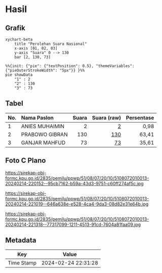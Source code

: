 # Hasil

## Grafik

```mermaid
xychart-beta
    title "Perolehan Suara Nasional"
    x-axis [01, 02, 03]
    y-axis "Suara" 0 --> 130
    bar [2, 130, 73]
```

```mermaid
%%{init: {"pie": {"textPosition": 0.5}, "themeVariables": {"pieOuterStrokeWidth": "5px"}} }%%
pie showData
    "1" : 2
    "2" : 130
    "3" : 73
```

## Tabel

| No. | Nama Paslon    | Suara | Suara (raw) | Persentase |
|:--- |:-------------- | -----:| -----------:| ----------:|
| 1   | ANIES MUHAIMIN | 2     | [2][p-1]    | 0,98       |
| 2   | PRABOWO GIBRAN | 130   | [130][p-2]  | 63,41      |
| 3   | GANJAR MAHFUD  | 73    | [73][p-3]   | 35,61      |


[p-1]: https://github.com/gigit-pemilu/pemilu-2024/blob/main/pilpres/hitung-suara/sub/51-bali/sub/08-buleleng/sub/07-sawan/sub/2010-sinabun/sub/013-tps/sub/paslon-1.txt
[p-2]: https://github.com/gigit-pemilu/pemilu-2024/blob/main/pilpres/hitung-suara/sub/51-bali/sub/08-buleleng/sub/07-sawan/sub/2010-sinabun/sub/013-tps/sub/paslon-2.txt
[p-3]: https://github.com/gigit-pemilu/pemilu-2024/blob/main/pilpres/hitung-suara/sub/51-bali/sub/08-buleleng/sub/07-sawan/sub/2010-sinabun/sub/013-tps/sub/paslon-3.txt

## Foto C Plano

https://sirekap-obj-formc.kpu.go.id/2835/pemilu/ppwp/51/08/07/20/10/5108072010013-20240214-220152--95cb7162-b59a-43d3-9751-c60ff274af5c.jpg

https://sirekap-obj-formc.kpu.go.id/2835/pemilu/ppwp/51/08/07/20/10/5108072010013-20240214-221019--646a638e-e528-4ca4-9da3-08d82e31e64b.jpg

https://sirekap-obj-formc.kpu.go.id/2835/pemilu/ppwp/51/08/07/20/10/5108072010013-20240214-221318--77317099-1211-4513-91cd-7604a81faa09.jpg


## Metadata

| Key        | Value               |
| ---------- | ------------------- |
| Time Stamp | 2024-02-24 22:31:28 |



